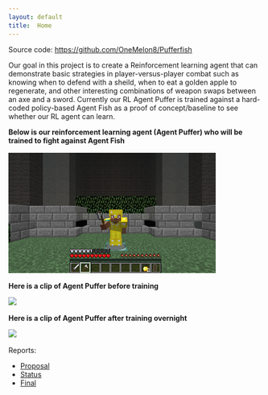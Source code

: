 ```yaml
---
layout: default
title:  Home
---
```


Source code: https://github.com/OneMelon8/Pufferfish

Our goal in this project is to create a Reinforcement learning agent that can demonstrate basic strategies in  player-versus-player combat such as knowing when to defend with a sheild, when to eat a golden apple to regenerate, and other interesting combinations of weapon swaps between an axe and a sword. Currently our RL Agent Puffer is trained against a hard-coded policy-based Agent Fish as a proof of concept/baseline to see whether our RL agent can learn.

**Below is our reinforcement learning agent (Agent Puffer) who will be trained to fight against Agent Fish**

![intro](intro.png)

**Here is a clip of Agent Puffer before training**

![](http://img.youtube.com/vi/44KwAyw-AXs/0.jpg)

**Here is a clip of Agent Puffer after training overnight**

![](http://img.youtube.com/vi/uB0HolxmnzU/0.jpg)


Reports:

- [Proposal](proposal.html)
- [Status](status.html)
- [Final](final.html)